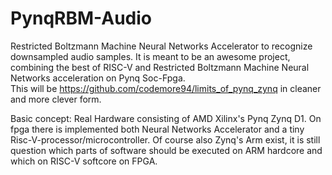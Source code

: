 # PynqRBM-Audio
Restricted Boltzmann Machine Neural Networks Accelerator to recognize downsampled audio samples.
It is meant to be an awesome project, combining the best of RISC-V and Restricted Boltzmann Machine Neural Networks acceleration on Pynq Soc-Fpga.  
This will be https://github.com/codemore94/limits_of_pynq_zynq in cleaner and more clever form. 

Basic concept: Real Hardware consisting of AMD Xilinx's Pynq Zynq D1. On fpga there is implemented both Neural Networks Accelerator and a tiny Risc-V-processor/microcontroller.
Of course also Zynq's Arm exist, it is still question which parts of software should be executed on  ARM hardcore and which on RISC-V softcore on FPGA. 

